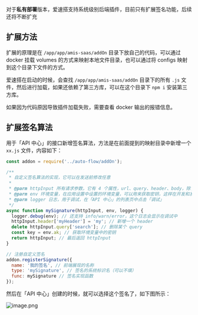 对于**私有部署**版本，爱速搭支持系统级别后端插件，目前只有扩展签名功能，后续还将不断扩充

## 扩展方法

扩展的原理是在 `/app/app/amis-saas/addOn` 目录下放自己的代码，可以通过 docker 挂载 volumes 的方式来映射本地文件目录，也可以通过将 configs 映射到这个目录下文件的方式。

爱速搭在启动的时候，会查找 `/app/app/amis-saas/addOn` 目录下的所有 `.js` 文件，然后进行加载，如果还依赖了第三方库，可以在这个目录下 `npm i` 安装第三方库。

如果因为代码原因导致插件加载失败，需要查看 docker 输出的报错信息。

## 扩展签名算法

用于「API 中心」的接口新增签名算法，方法是在前面提到的映射目录中新增一个 `xx.js` 文件，内容如下：

```javascript
const addon = require('../auto-flow/addOn');

/**
 * 自定义签名算法的实现，它可以在发送前修改任意
 *
 * @parm httpInput 所有请求参数，它有 4 个属性，url、query、header、body，除了 url 之外都是对象的形式，可以对其中的任意值进行修改
 * @parm env 环境变量，在应用设置中设置的环境变量，可以用来获取密钥，这样在开发和发布时就能选择不同的方式了
 * @parm logger 日志，用于调试，在「API 中心」的列表页中点击「调试」
 */
async function mySignature(httpInput, env, logger) {
  logger.debug(env); // 还支持 info/warn/error，这个日志会显示在调试中
  httpInput.header['myHeader'] = 'my'; // 新增一个 header
  delete httpInput.query['search']; // 删除某个 query
  const key = env.ak; // 获取环境变量中的密钥
  return httpInput; // 最后返回 httpInput
}

// 注册自定义签名
addon.registerSignature({
  name: '我的签名', // 前端展现的名称
  type: 'mySignature', // 签名的系统标识名（可以不填）
  func: mySignature // 签名实现函数
});
```

然后在「API 中心」创建的时候，就可以选择这个签名了，如下图所示：

![image.png](../../staic/img/高级功能/自定义后端插件/image_585c248.png)

